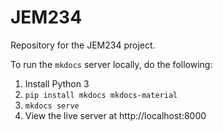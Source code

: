 # JEM234
Repository for the JEM234 project.

To run the `mkdocs` server locally, do the following:

1. Install Python 3
2. `pip install mkdocs mkdocs-material`
3. `mkdocs serve`
4. View the live server at http://localhost:8000